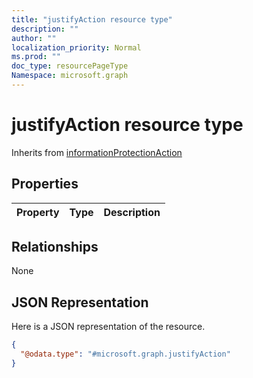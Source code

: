 ```yaml
---
title: "justifyAction resource type"
description: ""
author: ""
localization_priority: Normal
ms.prod: ""
doc_type: resourcePageType
Namespace: microsoft.graph
---
```



# justifyAction resource type




Inherits from [informationProtectionAction](../resources/informationProtectionAction.md)

## Properties
|Property|Type|Description|
|:---|:---|:---|

## Relationships
None

## JSON Representation
Here is a JSON representation of the resource.
<!-- {
  "blockType": "resource",
  "@odata.type": "microsoft.graph.justifyAction"
}
-->
``` json
{
  "@odata.type": "#microsoft.graph.justifyAction"
}
```

